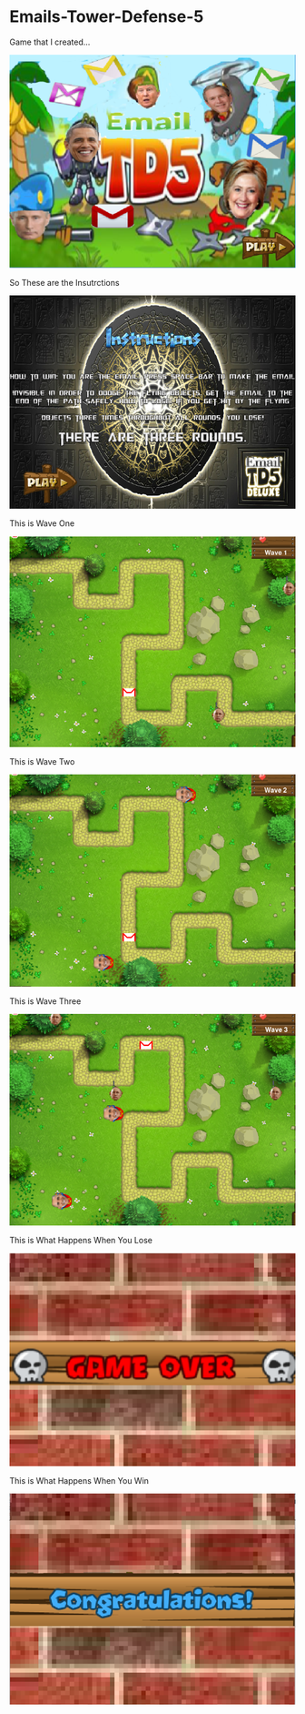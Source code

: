 # Emails-Tower-Defense-5
<p>Game that I created...<p>
<img src="https://github.com/NotMensun/Emails-Tower-Defense-5/blob/master/Ninja%20Mangos/__pycache__/title.PNG">
<p>So These are the Insutrctions<p>
<img src="https://github.com/NotMensun/Emails-Tower-Defense-5/blob/master/Ninja%20Mangos/__pycache__/intro.PNG">
<p>This is Wave One<p>
<img src="https://github.com/NotMensun/Emails-Tower-Defense-5/blob/master/Ninja%20Mangos/__pycache__/Snip%234.PNG">
<p>This is Wave Two<p>
<img src="https://github.com/NotMensun/Emails-Tower-Defense-5/blob/master/Ninja%20Mangos/__pycache__/Snip%235.PNG">
<p>This is Wave Three<p>
<img src="https://github.com/NotMensun/Emails-Tower-Defense-5/blob/master/Ninja%20Mangos/__pycache__/Snip%236.PNG">
<p>This is What Happens When You Lose<p>
<img src="https://github.com/NotMensun/Emails-Tower-Defense-5/blob/master/Ninja%20Mangos/__pycache__/Snip%237.PNG">
<p>This is What Happens When You Win<p>
<img src="https://github.com/NotMensun/Emails-Tower-Defense-5/blob/master/Ninja%20Mangos/__pycache__/Snip%238.PNG">
